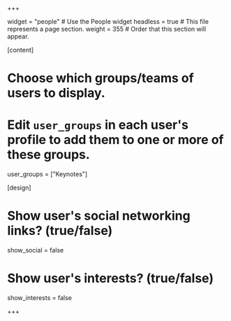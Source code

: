 +++

widget = "people"  # Use the People widget
headless = true  # This file represents a page section.
weight = 355  # Order that this section will appear.



[content]
  # Choose which groups/teams of users to display.
  #   Edit `user_groups` in each user's profile to add them to one or more of these groups.
  user_groups = ["Keynotes"]

[design]
  # Show user's social networking links? (true/false)
  show_social = false

  # Show user's interests? (true/false)
  show_interests = false  

+++
